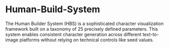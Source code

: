 # Human-Build-System
The Human Builder System (HBS) is a sophisticated character visualization framework built on a taxonomy of 25 precisely defined parameters. This system enables consistent character generation across different text-to-image platforms without relying on technical controls like seed values.
